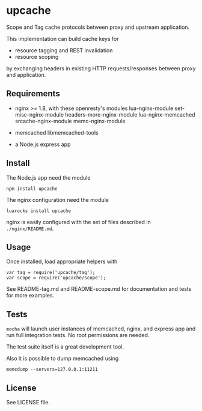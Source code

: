 upcache
=======

Scope and Tag cache protocols between proxy and upstream application.

This implementation can build cache keys for
- resource tagging and REST invalidation
- resource scoping

by exchanging headers in existing HTTP requests/responses between proxy and application.


Requirements
------------

- nginx >= 1.8, with these openresty's modules
  lua-nginx-module
  set-misc-nginx-module
  headers-more-nginx-module
  lua-nginx-memcached
  srcache-nginx-module
  memc-nginx-module

- memcached
  libmemcached-tools

- a Node.js express app


Install
-------

The Node.js app need the module
```
npm install upcache
```

The nginx configuration need the module
```
luarocks install upcache
```

nginx is easily configured with the set of files described in `./nginx/README.md`.


Usage
-----

Once installed, load appropriate helpers with

```
var tag = require('upcache/tag');
var scope = require('upcache/scope');
```

See README-tag.md and README-scope.md for documentation and tests for more examples.


Tests
-----

`mocha` will launch user instances of memcached, nginx, and express app and run
full integration tests. No root permissions are needed.

The test suite itself is a great development tool.

Also it is possible to dump memcached using
```
memcdump --servers=127.0.0.1:11211
```


License
-------

See LICENSE file.

